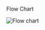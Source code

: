 Flow Chart

![Flow chart](https://user-images.githubusercontent.com/94179036/142973429-babd704f-1994-4e75-8d7c-97c6d4585474.png)


